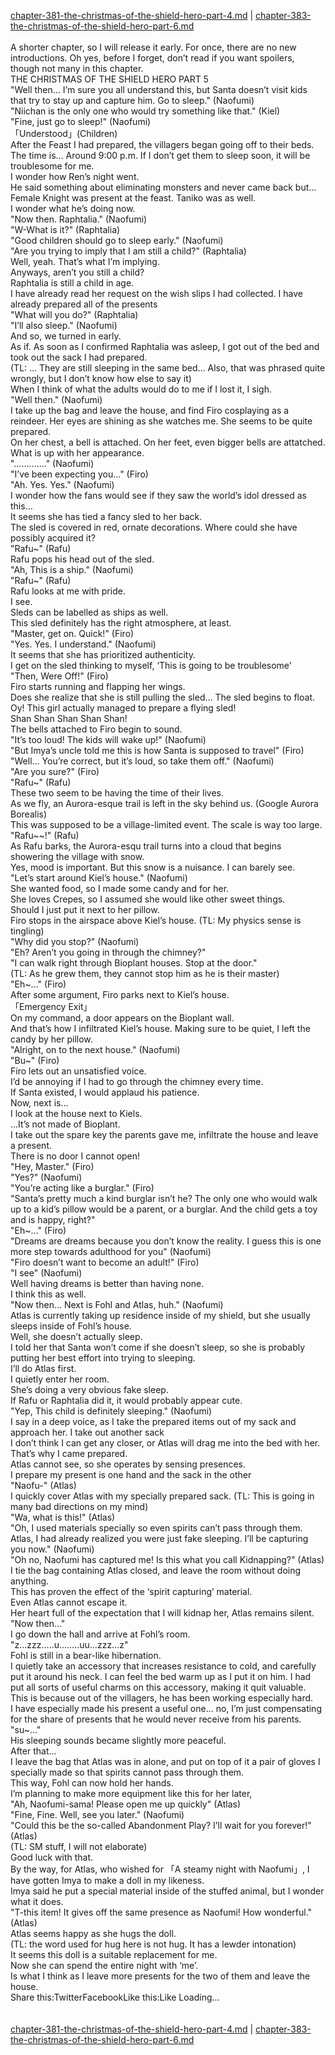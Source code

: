 [chapter-381-the-christmas-of-the-shield-hero-part-4.md](./chapter-381-the-christmas-of-the-shield-hero-part-4.md) | [chapter-383-the-christmas-of-the-shield-hero-part-6.md](./chapter-383-the-christmas-of-the-shield-hero-part-6.md) <br/>
<br/>
A shorter chapter, so I will release it early. For once, there are no new introductions. Oh yes, before I forget, don’t read if you want spoilers, though not many in this chapter.<br/>
THE CHRISTMAS OF THE SHIELD HERO PART 5<br/>
"Well then… I’m sure you all understand this, but Santa doesn’t visit kids that try to stay up and capture him. Go to sleep." (Naofumi)<br/>
"Niichan is the only one who would try something like that." (Kiel)<br/>
"Fine, just go to sleep!" (Naofumi)<br/>
「Understood」(Children)<br/>
After the Feast I had prepared, the villagers began going off to their beds.<br/>
The time is… Around 9:00 p.m. If I don’t get them to sleep soon, it will be troublesome for me.<br/>
I wonder how Ren’s night went.<br/>
He said something about eliminating monsters and never came back but… Female Knight was present at the feast. Taniko was as well.<br/>
I wonder what he’s doing now.<br/>
"Now then. Raphtalia." (Naofumi)<br/>
"W-What is it?" (Raphtalia)<br/>
"Good children should go to sleep early." (Naofumi)<br/>
"Are you trying to imply that I am still a child?" (Raphtalia)<br/>
Well, yeah. That’s what I’m implying.<br/>
Anyways, aren’t you still a child?<br/>
Raphtalia is still a child in age.<br/>
I have already read her request on the wish slips I had collected. I have already prepared all of the presents<br/>
"What will you do?" (Raphtalia)<br/>
"I’ll also sleep." (Naofumi)<br/>
And so, we turned in early.<br/>
As if. As soon as I confirmed Raphtalia was asleep, I got out of the bed and took out the sack I had prepared.<br/>
(TL: … They are still sleeping in the same bed… Also, that was phrased quite wrongly, but I don’t know how else to say it)<br/>
When I think of what the adults would do to me if I lost it, I sigh.<br/>
"Well then." (Naofumi)<br/>
I take up the bag and leave the house, and find Firo cosplaying as a reindeer. Her eyes are shining as she watches me. She seems to be quite prepared.<br/>
On her chest, a bell is attached. On her feet, even bigger bells are attatched.<br/>
What is up with her appearance.<br/>
"…………." (Naofumi)<br/>
"I’ve been expecting you…" (Firo)<br/>
"Ah. Yes. Yes." (Naofumi)<br/>
I wonder how the fans would see if they saw the world’s idol dressed as this…<br/>
It seems she has tied a fancy sled to her back.<br/>
The sled is covered in red, ornate decorations. Where could she have possibly acquired it?<br/>
"Rafu~" (Rafu)<br/>
Rafu pops his head out of the sled.<br/>
"Ah, This is a ship." (Naofumi)<br/>
"Rafu~" (Rafu)<br/>
Rafu looks at me with pride.<br/>
I see.<br/>
Sleds can be labelled as ships as well.<br/>
This sled definitely has the right atmosphere, at least.<br/>
"Master, get on. Quick!" (Firo)<br/>
"Yes. Yes. I understand." (Naofumi)<br/>
It seems that she has prioritized authenticity.<br/>
I get on the sled thinking to myself, ‘This is going to be troublesome’<br/>
"Then, Were Off!" (Firo)<br/>
Firo starts running and flapping her wings.<br/>
Does she realize that she is still pulling the sled… The sled begins to float.<br/>
Oy! This girl actually managed to prepare a flying sled!<br/>
Shan Shan Shan Shan Shan!<br/>
The bells attached to Firo begin to sound.<br/>
"It’s too loud! The kids will wake up!" (Naofumi)<br/>
"But Imya’s uncle told me this is how Santa is supposed to travel" (Firo)<br/>
"Well… You’re correct, but it’s loud, so take them off." (Naofumi)<br/>
"Are you sure?" (Firo)<br/>
"Rafu~" (Rafu)<br/>
These two seem to be having the time of their lives.<br/>
As we fly, an Aurora-esque trail is left in the sky behind us. (Google Aurora Borealis)<br/>
This was supposed to be a village-limited event. The scale is way too large.<br/>
"Rafu~~!" (Rafu)<br/>
As Rafu barks, the Aurora-esqu trail turns into a cloud that begins showering the village with snow.<br/>
Yes, mood is important. But this snow is a nuisance. I can barely see.<br/>
"Let’s start around Kiel’s house." (Naofumi)<br/>
She wanted food, so I made some candy and for her.<br/>
She loves Crepes, so I assumed she would like other sweet things.<br/>
Should I just put it next to her pillow.<br/>
Firo stops in the airspace above Kiel’s house. (TL: My physics sense is tingling)<br/>
"Why did you stop?" (Naofumi)<br/>
"Eh? Aren’t you going in through the chimney?"<br/>
"I can walk right through Bioplant houses. Stop at the door."<br/>
(TL: As he grew them, they cannot stop him as he is their master)<br/>
"Eh~…" (Firo)<br/>
After some argument, Firo parks next to Kiel’s house.<br/>
「Emergency Exit」<br/>
On my command, a door appears on the Bioplant wall.<br/>
And that’s how I infiltrated Kiel’s house. Making sure to be quiet, I left the candy by her pillow.<br/>
"Alright, on to the next house." (Naofumi)<br/>
"Bu~" (Firo)<br/>
Firo lets out an unsatisfied voice.<br/>
I’d be annoying if I had to go through the chimney every time.<br/>
If Santa existed, I would applaud his patience.<br/>
Now, next is…<br/>
I look at the house next to Kiels.<br/>
…It’s not made of Bioplant.<br/>
I take out the spare key the parents gave me, infiltrate the house and leave a present.<br/>
There is no door I cannot open!<br/>
"Hey, Master." (Firo)<br/>
"Yes?" (Naofumi)<br/>
"You’re acting like a burglar." (Firo)<br/>
"Santa’s pretty much a kind burglar isn’t he? The only one who would walk up to a kid’s pillow would be a parent, or a burglar. And the child gets a toy and is happy, right?"<br/>
"Eh~…" (Firo)<br/>
"Dreams are dreams because you don’t know the reality. I guess this is one more step towards adulthood for you" (Naofumi)<br/>
"Firo doesn’t want to become an adult!" (Firo)<br/>
"I see" (Naofumi)<br/>
Well having dreams is better than having none.<br/>
I think this as well.<br/>
"Now then… Next is Fohl and Atlas, huh." (Naofumi)<br/>
Atlas is currently taking up residence inside of my shield, but she usually sleeps inside of Fohl’s house.<br/>
Well, she doesn’t actually sleep.<br/>
I told her that Santa won’t come if she doesn’t sleep, so she is probably putting her best effort into trying to sleeping.<br/>
I’ll do Atlas first.<br/>
I quietly enter her room.<br/>
She’s doing a very obvious fake sleep.<br/>
If Rafu or Raphtalia did it, it would probably appear cute.<br/>
"Yep, This child is definitely sleeping." (Naofumi)<br/>
I say in a deep voice, as I take the prepared items out of my sack and approach her. I take out another sack<br/>
I don’t think I can get any closer, or Atlas will drag me into the bed with her.<br/>
That’s why I came prepared.<br/>
Atlas cannot see, so she operates by sensing presences.<br/>
I prepare my present is one hand and the sack in the other<br/>
"Naofu-" (Atlas)<br/>
I quickly cover Atlas with my specially prepared sack. (TL: This is going in many bad directions on my mind)<br/>
"Wa, what is this!" (Atlas)<br/>
"Oh, I used materials specially so even spirits can’t pass through them. Atlas, I had already realized you were just fake sleeping. I’ll be capturing you now." (Naofumi)<br/>
"Oh no, Naofumi has captured me! Is this what you call Kidnapping?" (Atlas)<br/>
I tie the bag containing Atlas closed, and leave the room without doing anything.<br/>
This has proven the effect of the ‘spirit capturing’ material.<br/>
Even Atlas cannot escape it.<br/>
Her heart full of the expectation that I will kidnap her, Atlas remains silent.<br/>
"Now then…"<br/>
I go down the hall and arrive at Fohl’s room.<br/>
"z…zzz…..u……..uu…zzz…z"<br/>
Fohl is still in a bear-like hibernation.<br/>
I quietly take an accessory that increases resistance to cold, and carefully put it around his neck. I can feel the bed warm up as I put it on him. I had put all sorts of useful charms on this accessory, making it quit valuable.<br/>
This is because out of the villagers, he has been working especially hard.<br/>
I have especially made his present a useful one… no, I’m just compensating for the share of presents that he would never receive from his parents.<br/>
"su~…"<br/>
His sleeping sounds became slightly more peaceful.<br/>
After that…<br/>
I leave the bag that Atlas was in alone, and put on top of it a pair of gloves I specially made so that spirits cannot pass through them.<br/>
This way, Fohl can now hold her hands.<br/>
I’m planning to make more equipment like this for her later,<br/>
"Ah, Naofumi-sama! Please open me up quickly" (Atlas)<br/>
"Fine, Fine. Well, see you later." (Naofumi)<br/>
"Could this be the so-called Abandonment Play? I’ll wait for you forever!" (Atlas)<br/>
(TL: SM stuff, I will not elaborate)<br/>
Good luck with that.<br/>
By the way, for Atlas, who wished for 「A steamy night with Naofumi」, I have gotten Imya to make a doll in my likeness.<br/>
Imya said he put a special material inside of the stuffed animal, but I wonder what it does.<br/>
"T-this item! It gives off the same presence as Naofumi! How wonderful." (Atlas)<br/>
Atlas seems happy as she hugs the doll.<br/>
(TL: the word used for hug here is not hug. It has a lewder intonation)<br/>
It seems this doll is a suitable replacement for me.<br/>
Now she can spend the entire night with ‘me’.<br/>
Is what I think as I leave more presents for the two of them and leave the house.<br/>
Share this:TwitterFacebookLike this:Like Loading... <br/>
<br/>
<br/>
[chapter-381-the-christmas-of-the-shield-hero-part-4.md](./chapter-381-the-christmas-of-the-shield-hero-part-4.md) | [chapter-383-the-christmas-of-the-shield-hero-part-6.md](./chapter-383-the-christmas-of-the-shield-hero-part-6.md) <br/>

